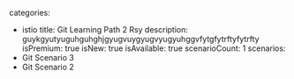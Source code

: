categories:
  - istio
title: Git Learning Path 2 Rsy
description: guykgyutyuguhguhghjgyugvuygyugvyugyuhggvfytgfytrftyfytrfty
isPremium: true
isNew: true
isAvailable: true
scenarioCount: 1
scenarios: 
  - Git Scenario 3
  - Git Scenario 2

